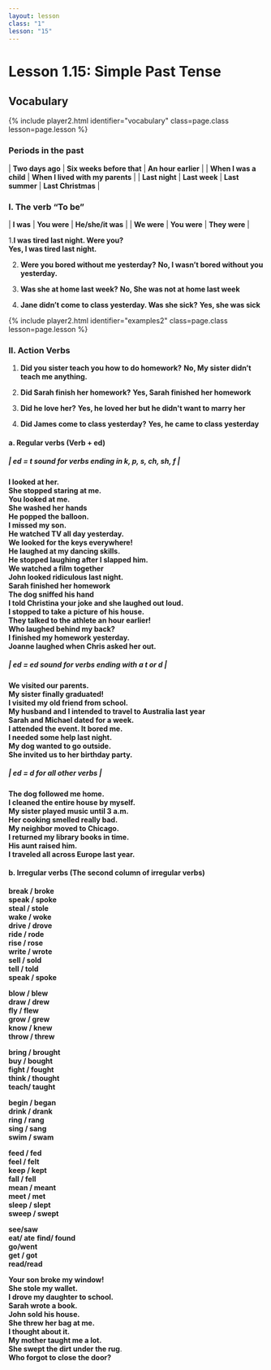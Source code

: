 ```yaml
---
layout: lesson
class: "1"
lesson: "15"
---
```



# Lesson 1.15: Simple Past Tense


## Vocabulary 
{% include player2.html identifier="vocabulary" class=page.class lesson=page.lesson %}


### Periods in the past


| **Two days ago** | **Six weeks before that** | **An hour earlier** |
| **When I was a child** | **When I lived with my parents** |
| **Last night** | **Last week** | **Last summer** | **Last Christmas** |

### I. The verb “To be”

| **I was** | **You were** | **He/she/it was** |
| **We were** | **You were** | **They were** |

1.**I was tired last night. Were you?**  
 **Yes, I was tired last night.**      

2. **Were you bored without me yesterday?**
**No, I wasn’t bored without you yesterday.**

3. **Was she at home last week?**
**No, She was not at home last week**

4. **Jane didn’t come to class yesterday. Was she sick?**
**Yes, she was sick**

{% include player2.html identifier="examples2" class=page.class lesson=page.lesson %}

### II. Action Verbs 
1. **Did you sister teach you how to do homework?**
**No, My sister didn’t teach me anything.**

2. **Did Sarah finish her homework?**
**Yes, Sarah finished her homework**

3. **Did he love her?**
**Yes, he loved her but he didn't want to marry her**

3. **Did James come to class yesterday?**
**Yes, he came to class yesterday**

#### a. Regular verbs (Verb + ed)
##### | ed = t sound for verbs ending in k, p, s, ch, sh, f |
**I looked at her.**     
**She stopped staring at me.**     
**You looked at me.**     
**She washed her hands**     
**He popped the balloon.**     
**I missed my son.**     
**He watched TV all day yesterday.**     
**We looked for the keys everywhere!**     
**He laughed at my dancing skills.**     
**He stopped laughing after I slapped him.**     
**We watched a film together**     
**John looked ridiculous last night.**     
**Sarah finished her homework**     
**The dog sniffed his hand**     
**I told Christina your joke and she laughed out loud.**     
**I stopped to take a picture of his house.**     
**They talked to the athlete an hour earlier!**     
**Who laughed behind my back?**     
**I finished my homework yesterday.**     
**Joanne laughed when Chris asked her out.**     
##### | ed = ed sound for verbs ending with a t or d |
**We visited our parents.**     
**My sister finally graduated!**     
**I visited my old friend from school.**     
**My husband and I intended to travel to Australia last year**     
**Sarah and Michael dated for a week.**     
**I attended the event. It bored me.**     
**I needed some help last night.**     
**My dog wanted to go outside.**     
**She invited us to her birthday party.**     


##### | ed = d for all other verbs |
**The dog followed me home.**    
**I cleaned the entire house by myself.**     
**My sister played music until 3 a.m.**     
**Her cooking smelled really bad.**     
**My neighbor moved to Chicago.**     
**I returned my library books in time.**     
**His aunt raised him.**     
**I traveled all across Europe last year.**     

#### b. Irregular verbs (The second column of irregular verbs)
**break / broke**      
**speak / spoke**      
**steal / stole**      
**wake / woke**          
**drive / drove**      
**ride / rode**     
**rise / rose**     
**write / wrote**      
**sell / sold**     
**tell / told**     
**speak / spoke**     

**blow / blew**     
**draw / drew**     
**fly / flew**     
**grow / grew**     
**know / knew**      
**throw / threw**      
     
**bring / brought**          
**buy / bought**          
**fight / fought**     
**think / thought**     
**teach/ taught**     
     
**begin / began**     
**drink / drank**      
**ring / rang**      
**sing / sang**      
**swim / swam**      
     
**feed / fed**     
**feel / felt**      
**keep / kept**      
**fall / fell**     
**mean / meant**      
**meet / met**      
**sleep / slept**     
**sweep / swept**     
     
**see/saw**          
**eat/ ate** 
**find/ found**    
**go/went**     
**get / got**     
**read/read**      
     
     
**Your son broke my window!**     
**She stole my wallet.**     
**I drove my daughter to school.**          
**Sarah wrote a book.**     
**John sold his house.**     
**She threw her bag at me.**     
**I thought about it.**     
**My mother taught me a lot.**     
**She swept the dirt under the rug**.     
**Who forgot to close the door?**     
     
   